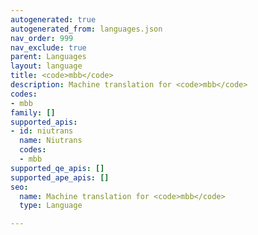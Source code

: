 ```yaml
---
autogenerated: true
autogenerated_from: languages.json
nav_order: 999
nav_exclude: true
parent: Languages
layout: language
title: <code>mbb</code>
description: Machine translation for <code>mbb</code>
codes:
- mbb
family: []
supported_apis:
- id: niutrans
  name: Niutrans
  codes:
  - mbb
supported_qe_apis: []
supported_ape_apis: []
seo:
  name: Machine translation for <code>mbb</code>
  type: Language

---
```


